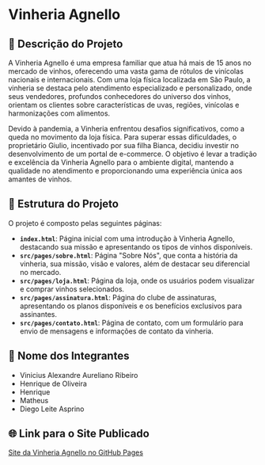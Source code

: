# Vinheria Agnello

## 📝 Descrição do Projeto

A Vinheria Agnello é uma empresa familiar que atua há mais de 15 anos no mercado de vinhos, oferecendo uma vasta gama de rótulos de vinícolas nacionais e internacionais. Com uma loja física localizada em São Paulo, a vinheria se destaca pelo atendimento especializado e personalizado, onde seus vendedores, profundos conhecedores do universo dos vinhos, orientam os clientes sobre características de uvas, regiões, vinícolas e harmonizações com alimentos.

Devido à pandemia, a Vinheria enfrentou desafios significativos, como a queda no movimento da loja física. Para superar essas dificuldades, o proprietário Giulio, incentivado por sua filha Bianca, decidiu investir no desenvolvimento de um portal de e-commerce. O objetivo é levar a tradição e excelência da Vinheria Agnello para o ambiente digital, mantendo a qualidade no atendimento e proporcionando uma experiência única aos amantes de vinhos.

## 📂 Estrutura do Projeto

O projeto é composto pelas seguintes páginas:

- **`index.html`**: Página inicial com uma introdução à Vinheria Agnello, destacando sua missão e apresentando os tipos de vinhos disponíveis.
- **`src/pages/sobre.html`**: Página "Sobre Nós", que conta a história da vinheria, sua missão, visão e valores, além de destacar seu diferencial no mercado.
- **`src/pages/loja.html`**: Página da loja, onde os usuários podem visualizar e comprar vinhos selecionados.
- **`src/pages/assinatura.html`**: Página do clube de assinaturas, apresentando os planos disponíveis e os benefícios exclusivos para assinantes.
- **`src/pages/contato.html`**: Página de contato, com um formulário para envio de mensagens e informações de contato da vinheria.

## 👥 Nome dos Integrantes

- Vinicius Alexandre Aureliano Ribeiro
- Henrique de Oliveira
- Henrique
- Matheus
- Diego Leite Asprino

## 🌐 Link para o Site Publicado

[Site da Vinheria Agnello no GitHub Pages](https://dasprino007.github.io/Checkpoint-frontend/)
